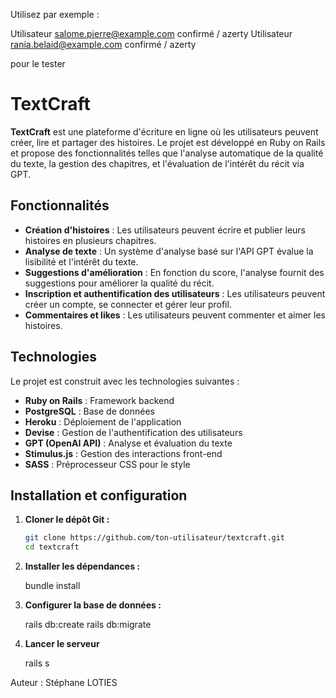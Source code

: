 Utilisez par exemple :

Utilisateur salome.pierre@example.com confirmé / azerty
Utilisateur rania.belaid@example.com confirmé / azerty

pour le tester

# TextCraft

**TextCraft** est une plateforme d'écriture en ligne où les utilisateurs peuvent créer, lire et partager des histoires. Le projet est développé en Ruby on Rails et propose des fonctionnalités telles que l'analyse automatique de la qualité du texte, la gestion des chapitres, et l'évaluation de l'intérêt du récit via GPT.

## Fonctionnalités

- **Création d'histoires** : Les utilisateurs peuvent écrire et publier leurs histoires en plusieurs chapitres.
- **Analyse de texte** : Un système d'analyse basé sur l'API GPT évalue la lisibilité et l'intérêt du texte.
- **Suggestions d'amélioration** : En fonction du score, l'analyse fournit des suggestions pour améliorer la qualité du récit.
- **Inscription et authentification des utilisateurs** : Les utilisateurs peuvent créer un compte, se connecter et gérer leur profil.
- **Commentaires et likes** : Les utilisateurs peuvent commenter et aimer les histoires.

## Technologies

Le projet est construit avec les technologies suivantes :

- **Ruby on Rails** : Framework backend
- **PostgreSQL** : Base de données
- **Heroku** : Déploiement de l'application
- **Devise** : Gestion de l'authentification des utilisateurs
- **GPT (OpenAI API)** : Analyse et évaluation du texte
- **Stimulus.js** : Gestion des interactions front-end
- **SASS** : Préprocesseur CSS pour le style

## Installation et configuration

1. **Cloner le dépôt Git :**

   ```bash
   git clone https://github.com/ton-utilisateur/textcraft.git
   cd textcraft

2. **Installer les dépendances :**

   bundle install

3. **Configurer la base de données :**

   rails db:create
   rails db:migrate

4. **Lancer le serveur**

   rails s

Auteur : Stéphane LOTIES
